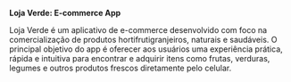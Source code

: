 **Loja Verde: E-commerce App**

Loja Verde é um aplicativo de e-commerce desenvolvido com foco na comercialização de produtos hortifrutigranjeiros, naturais e saudáveis. O principal objetivo do app é oferecer aos usuários uma experiência prática, rápida e intuitiva para encontrar e adquirir itens como frutas, verduras, legumes e outros produtos frescos diretamente pelo celular.
